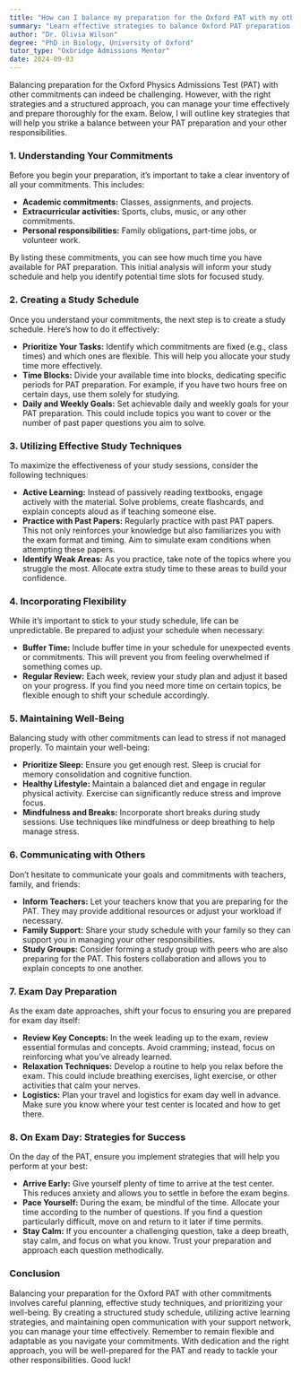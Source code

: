 ```yaml
---
title: "How can I balance my preparation for the Oxford PAT with my other commitments?"
summary: "Learn effective strategies to balance Oxford PAT preparation with other commitments for successful time management and thorough exam readiness."
author: "Dr. Olivia Wilson"
degree: "PhD in Biology, University of Oxford"
tutor_type: "Oxbridge Admissions Mentor"
date: 2024-09-03
---
```


Balancing preparation for the Oxford Physics Admissions Test (PAT) with other commitments can indeed be challenging. However, with the right strategies and a structured approach, you can manage your time effectively and prepare thoroughly for the exam. Below, I will outline key strategies that will help you strike a balance between your PAT preparation and your other responsibilities.

### 1. **Understanding Your Commitments**

Before you begin your preparation, it’s important to take a clear inventory of all your commitments. This includes:

- **Academic commitments:** Classes, assignments, and projects.
- **Extracurricular activities:** Sports, clubs, music, or any other commitments.
- **Personal responsibilities:** Family obligations, part-time jobs, or volunteer work.

By listing these commitments, you can see how much time you have available for PAT preparation. This initial analysis will inform your study schedule and help you identify potential time slots for focused study.

### 2. **Creating a Study Schedule**

Once you understand your commitments, the next step is to create a study schedule. Here’s how to do it effectively:

- **Prioritize Your Tasks:** Identify which commitments are fixed (e.g., class times) and which ones are flexible. This will help you allocate your study time more effectively.
- **Time Blocks:** Divide your available time into blocks, dedicating specific periods for PAT preparation. For example, if you have two hours free on certain days, use them solely for studying.
- **Daily and Weekly Goals:** Set achievable daily and weekly goals for your PAT preparation. This could include topics you want to cover or the number of past paper questions you aim to solve.

### 3. **Utilizing Effective Study Techniques**

To maximize the effectiveness of your study sessions, consider the following techniques:

- **Active Learning:** Instead of passively reading textbooks, engage actively with the material. Solve problems, create flashcards, and explain concepts aloud as if teaching someone else.
- **Practice with Past Papers:** Regularly practice with past PAT papers. This not only reinforces your knowledge but also familiarizes you with the exam format and timing. Aim to simulate exam conditions when attempting these papers.
- **Identify Weak Areas:** As you practice, take note of the topics where you struggle the most. Allocate extra study time to these areas to build your confidence.

### 4. **Incorporating Flexibility**

While it’s important to stick to your study schedule, life can be unpredictable. Be prepared to adjust your schedule when necessary:

- **Buffer Time:** Include buffer time in your schedule for unexpected events or commitments. This will prevent you from feeling overwhelmed if something comes up.
- **Regular Review:** Each week, review your study plan and adjust it based on your progress. If you find you need more time on certain topics, be flexible enough to shift your schedule accordingly.

### 5. **Maintaining Well-Being**

Balancing study with other commitments can lead to stress if not managed properly. To maintain your well-being:

- **Prioritize Sleep:** Ensure you get enough rest. Sleep is crucial for memory consolidation and cognitive function.
- **Healthy Lifestyle:** Maintain a balanced diet and engage in regular physical activity. Exercise can significantly reduce stress and improve focus.
- **Mindfulness and Breaks:** Incorporate short breaks during study sessions. Use techniques like mindfulness or deep breathing to help manage stress.

### 6. **Communicating with Others**

Don’t hesitate to communicate your goals and commitments with teachers, family, and friends:

- **Inform Teachers:** Let your teachers know that you are preparing for the PAT. They may provide additional resources or adjust your workload if necessary.
- **Family Support:** Share your study schedule with your family so they can support you in managing your other responsibilities.
- **Study Groups:** Consider forming a study group with peers who are also preparing for the PAT. This fosters collaboration and allows you to explain concepts to one another.

### 7. **Exam Day Preparation**

As the exam date approaches, shift your focus to ensuring you are prepared for exam day itself:

- **Review Key Concepts:** In the week leading up to the exam, review essential formulas and concepts. Avoid cramming; instead, focus on reinforcing what you’ve already learned.
- **Relaxation Techniques:** Develop a routine to help you relax before the exam. This could include breathing exercises, light exercise, or other activities that calm your nerves.
- **Logistics:** Plan your travel and logistics for exam day well in advance. Make sure you know where your test center is located and how to get there.

### 8. **On Exam Day: Strategies for Success**

On the day of the PAT, ensure you implement strategies that will help you perform at your best:

- **Arrive Early:** Give yourself plenty of time to arrive at the test center. This reduces anxiety and allows you to settle in before the exam begins.
- **Pace Yourself:** During the exam, be mindful of the time. Allocate your time according to the number of questions. If you find a question particularly difficult, move on and return to it later if time permits.
- **Stay Calm:** If you encounter a challenging question, take a deep breath, stay calm, and focus on what you know. Trust your preparation and approach each question methodically.

### Conclusion

Balancing your preparation for the Oxford PAT with other commitments involves careful planning, effective study techniques, and prioritizing your well-being. By creating a structured study schedule, utilizing active learning strategies, and maintaining open communication with your support network, you can manage your time effectively. Remember to remain flexible and adaptable as you navigate your commitments. With dedication and the right approach, you will be well-prepared for the PAT and ready to tackle your other responsibilities. Good luck!
    